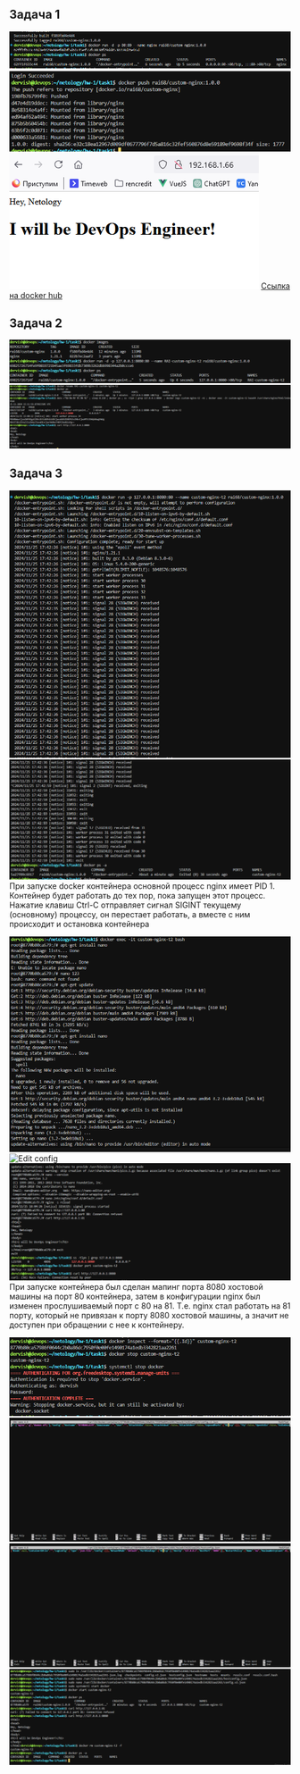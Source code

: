 ## Задача 1

![Запуск контейнера](task1/running.png)
![Загрузка в репозиторий](task1/push.png)
![Страница в браузере](task1/browser.png)
[Ссылка на docker hub](https://hub.docker.com/repository/docker/rai68/custom-nginx/general)


## Задача 2

![Запуск контейнера с тегом ФИО](task2/1.png)
![Переименование](task2/2-3-4.png)


## Задача 3
![Запуск контейнера](task3/1.png)
![Стоп контейнер](task3/2.png)
При запуске docker контейнера основной процесс nginx имеет PID 1. Контейнер будет работать до тех пор, пока запущен этот процесс. Нажатие клавиш Ctrl-C отправляет сигнал SIGINT текущему (основному) процессу, он перестает работать, а вместе с ним происходит и остановка контейнера

![Install nano](task3/install_nano.png)
![Edit config](task3/edit_config.png)
![Edit config](task3/edit_config_nginx.png)
При запуске контейнера был сделан мапинг порта 8080 хостовой машины на порт 80 контейнера, затем в конфигурации nginx был изменен прослушиваемый порт с 80 на 81. Т.е. nginx стал работать на 81 порту, который не привязан к порту 8080 хостовой машины, а значит не доступен при обращении с нее к контейнеру.

![Edit config](task3/11-1.png)
![Edit config v2](task3/edit_config_v2.png)
![Edit hostconfig](task3/edit_hostconfig.png)
![Stop container](task3/11_12.png)